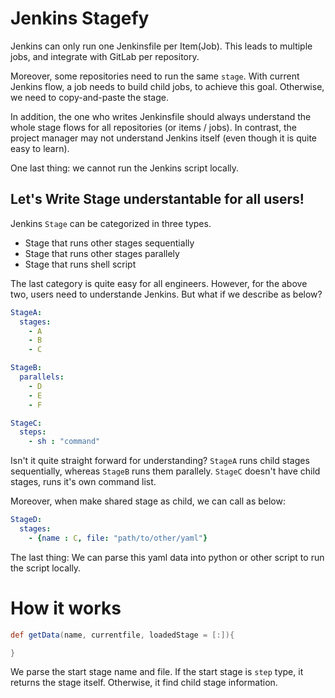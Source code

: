 # Jenkins Stagefy

Jenkins can only run one Jenkinsfile per Item(Job). This leads to multiple jobs, and integrate with GitLab per repository.

Moreover, some repositories need to run the same `stage`. With current Jenkins flow, a job needs to build child jobs, to achieve this goal. Otherwise, we need to copy-and-paste the stage.

In addition, the one who writes Jenkinsfile should always understand the whole stage flows for all repositories (or items / jobs). In contrast, the project manager may not understand Jenkins itself (even though it is quite easy to learn).

One last thing: we cannot run the Jenkins script locally.

## Let's Write Stage understantable for all users!

Jenkins `Stage` can be categorized in three types.

- Stage that runs other stages sequentially
- Stage that runs other stages parallely
- Stage that runs shell script

The last category is quite easy for all engineers. However, for the above two, users need to understande Jenkins. But what if we describe as below?

```yaml
StageA:
  stages:
    - A
    - B
    - C

StageB:
  parallels:
    - D
    - E
    - F

StageC:
  steps:
    - sh : "command"
```

Isn't it quite straight forward for understanding?
`StageA` runs child stages sequentially, whereas `StageB` runs them parallely. `StageC` doesn't have child stages, runs it's own command list.

Moreover, when make shared stage as child, we can call as below:
```yaml
StageD:
  stages:
    - {name : C, file: "path/to/other/yaml"}
```

The last thing: We can parse this yaml data into python or other script to run the script locally.

# How it works
```groovy
def getData(name, currentfile, loadedStage = [:]){

}
```
We parse the start stage name and file. If the start stage is `step` type, it returns the stage itself. Otherwise, it find child stage information.
